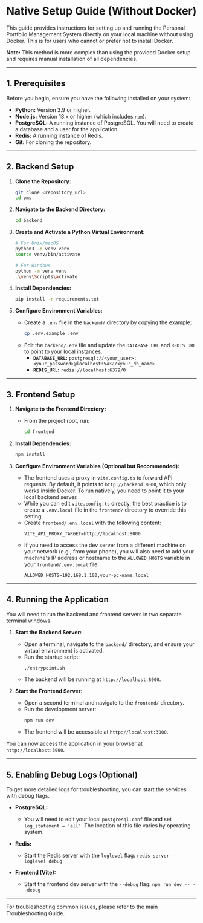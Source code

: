 # Native Setup Guide (Without Docker)

This guide provides instructions for setting up and running the Personal Portfolio Management System directly on your local machine without using Docker. This is for users who cannot or prefer not to install Docker.

**Note:** This method is more complex than using the provided Docker setup and requires manual installation of all dependencies.

---

## 1. Prerequisites

Before you begin, ensure you have the following installed on your system:

*   **Python:** Version 3.9 or higher.
*   **Node.js:** Version 18.x or higher (which includes `npm`).
*   **PostgreSQL:** A running instance of PostgreSQL. You will need to create a database and a user for the application.
*   **Redis:** A running instance of Redis.
*   **Git:** For cloning the repository.

---

## 2. Backend Setup

1.  **Clone the Repository:**
    ```bash
    git clone <repository_url>
    cd pms
    ```

2.  **Navigate to the Backend Directory:**
    ```bash
    cd backend
    ```

3.  **Create and Activate a Python Virtual Environment:**
    ```bash
    # For Unix/macOS
    python3 -m venv venv
    source venv/bin/activate

    # For Windows
    python -m venv venv
    .\venv\Scripts\activate
    ```

4.  **Install Dependencies:**
    ```bash
    pip install -r requirements.txt
    ```

5.  **Configure Environment Variables:**
    *   Create a `.env` file in the `backend/` directory by copying the example:
        ```bash
        cp .env.example .env
        ```
    *   Edit the `backend/.env` file and update the `DATABASE_URL` and `REDIS_URL` to point to your local instances.
        *   **`DATABASE_URL`:** `postgresql://<your_user>:<your_password>@localhost:5432/<your_db_name>`
        *   **`REDIS_URL`:** `redis://localhost:6379/0`

---

## 3. Frontend Setup

1.  **Navigate to the Frontend Directory:**
    *   From the project root, run:
        ```bash
        cd frontend
        ```

2.  **Install Dependencies:**
    ```bash
    npm install
    ```

3.  **Configure Environment Variables (Optional but Recommended):**
    *   The frontend uses a proxy in `vite.config.ts` to forward API requests. By default, it points to `http://backend:8000`, which only works inside Docker. To run natively, you need to point it to your local backend server.
    *   While you can edit `vite.config.ts` directly, the best practice is to create a `.env.local` file in the `frontend/` directory to override this setting.
    *   Create `frontend/.env.local` with the following content:
        ```
        VITE_API_PROXY_TARGET=http://localhost:8000
        ```
    *   If you need to access the dev server from a different machine on your network (e.g., from your phone), you will also need to add your machine's IP address or hostname to the `ALLOWED_HOSTS` variable in your `frontend/.env.local` file:
        ```
        ALLOWED_HOSTS=192.168.1.100,your-pc-name.local
        ```

---

## 4. Running the Application

You will need to run the backend and frontend servers in two separate terminal windows.

1.  **Start the Backend Server:**
    *   Open a terminal, navigate to the `backend/` directory, and ensure your virtual environment is activated.
    *   Run the startup script:
        ```bash
        ./entrypoint.sh
        ```
    *   The backend will be running at `http://localhost:8000`.

2.  **Start the Frontend Server:**
    *   Open a second terminal and navigate to the `frontend/` directory.
    *   Run the development server:
        ```bash
        npm run dev
        ```
    *   The frontend will be accessible at `http://localhost:3000`.

You can now access the application in your browser at `http://localhost:3000`.

---

## 5. Enabling Debug Logs (Optional)

To get more detailed logs for troubleshooting, you can start the services with debug flags.

*   **PostgreSQL:**
    *   You will need to edit your local `postgresql.conf` file and set `log_statement = 'all'`. The location of this file varies by operating system.

*   **Redis:**
    *   Start the Redis server with the `loglevel` flag: `redis-server --loglevel debug`

*   **Frontend (Vite):**
    *   Start the frontend dev server with the `--debug` flag: `npm run dev -- --debug`

---

For troubleshooting common issues, please refer to the main Troubleshooting Guide.